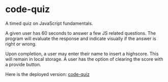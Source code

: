 # code-quiz
A timed quiz on JavaScript fundamentals.

A given user has 60 seconds to answer
a few JS related questions.  The program
will evaluate the response and indicate
visually if the answer is right or wrong.

Upon completion, a user may enter their name
to insert a highscore. This will remain in
local storage. A user has the option of clearing
the score with a provide button.

Here is the deployed version: [code-quiz](https://ryanfcarr.github.io/code-quiz/) 
